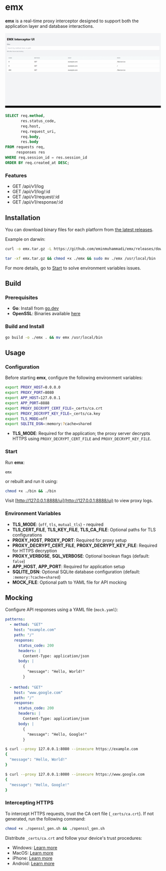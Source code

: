 # emx

**emx** is a real-time proxy interceptor designed to support both the application layer and database interactions.

![emx demo](./_img.gif)

```sql
SELECT req.method,
       res.status_code,
       req.host,
       req.request_uri,
       req.body,
       res.body
FROM requests req,
     responses res
WHERE req.session_id = res.session_id
ORDER BY req.created_at DESC;
```

### Features

- GET /api/v1/log
- GET /api/v1/log/:id
- GET /api/v1/request/:id
- GET /api/v1/response/:id

## Installation

You can download binary files for each platform from [the latest releases](https://github.com/eminmuhammadi/emx/releases).

Example on darwin:

```sh
curl -o emx.tar.gz -L https://github.com/eminmuhammadi/emx/releases/download/v1.0.0/emx_1.0.0_darwin_amd64.tar.gz
```

```sh
tar -xf emx.tar.gz && chmod +x ./emx && sudo mv ./emx /usr/local/bin
```

For more details, go to [Start](?tab=readme-ov-file#start) to solve environment variables issues.

## Build

### Prerequisites

- **Go**: Install from [go.dev](https://go.dev/doc/install)
- **OpenSSL**: Binaries available [here](https://wiki.openssl.org/index.php/Binaries)

### Build and Install

```sh
go build -o ./emx . && mv emx /usr/local/bin
```

## Usage

### Configuration

Before starting **emx**, configure the following environment variables:

```sh
export PROXY_HOST=0.0.0.0
export PROXY_PORT=8080
export APP_HOST=127.0.0.1
export APP_PORT=8888
export PROXY_DECRYPT_CERT_FILE=_certs/ca.crt
export PROXY_DECRYPT_KEY_FILE=_certs/ca.key
export TLS_MODE=off
export SQLITE_DSN=:memory:?cache=shared
```

- **TLS_MODE**: Required for the application; the proxy server decrypts HTTPS using `PROXY_DECRYPT_CERT_FILE` and `PROXY_DECRYPT_KEY_FILE`.

### Start

Run **emx**:

```sh
emx
```

or rebuilt and run it using:

```sh
chmod +x ./bin && ./bin
```

Visit [http://127.0.0.1:8888/ui](http://127.0.0.1:8888/ui) to view proxy logs.

### Environment Variables

- **TLS_MODE**: (`off`, `tls`, `mutual_tls`) - required
- **TLS_CERT_FILE**, **TLS_KEY_FILE**, **TLS_CA_FILE**: Optional paths for TLS configurations
- **PROXY_HOST**, **PROXY_PORT**: Required for proxy setup
- **PROXY_DECRYPT_CERT_FILE**, **PROXY_DECRYPT_KEY_FILE**: Required for HTTPS decryption
- **PROXY_VERBOSE**, **SQL_VERBOSE**: Optional boolean flags (default: `false`)
- **APP_HOST**, **APP_PORT**: Required for application setup
- **SQLITE_DSN**: Optional SQLite database configuration (default: `:memory:?cache=shared`)
- **MOCK_FILE**: Optional path to YAML file for API mocking

## Mocking

Configure API responses using a YAML file (`mock.yaml`):

```yaml
patterns:
  - method: "GET"
    host: "example.com"
    path: "/"
    response:
      status_code: 200
      headers: |
        Content-Type: application/json
      body: |
        {
          "message": "Hello, World!"
        }

  - method: "GET"
    host: "www.google.com"
    path: "/"
    response:
      status_code: 200
      headers: |
        Content-Type: application/json
      body: |
        {
          "message": "Hello, Google!"
        }
```

```sh
$ curl --proxy 127.0.0.1:8080 --insecure https://example.com
{
  "message": "Hello, World!"
}
```

```sh
$ curl --proxy 127.0.0.1:8080 --insecure https://www.google.com
{
  "message": "Hello, Google!"
}
```

### Intercepting HTTPS

To intercept HTTPS requests, trust the CA cert file (`_certs/ca.crt`). If not generated, run the following command:

```sh
chmod +x ./openssl_gen.sh && ./openssl_gen.sh
```

Distribute `_certs/ca.crt` and follow your device's trust procedures:

- Windows: [Learn more](https://learn.microsoft.com/en-us/windows-hardware/drivers/install/trusted-root-certification-authorities-certificate-store)
- MacOS: [Learn more](https://support.apple.com/en-gb/guide/keychain-access/kyca11871/mac)
- iPhone: [Learn more](https://support.apple.com/en-us/102390)
- Android: [Learn more](https://developer.android.com/privacy-and-security/security-ssl#Pinning)

